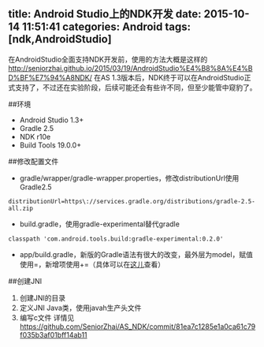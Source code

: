 title: Android Studio上的NDK开发
date: 2015-10-14 11:51:41
categories: Android
tags: [ndk,AndroidStudio]
---
在AndroidStudio全面支持NDK开发前，使用的方法大概是这样的<http://seniorzhai.github.io/2015/03/19/AndroidStudio%E4%B8%8A%E4%BD%BF%E7%94%A8NDK/>
在AS 1.3版本后，NDK终于可以在AndroidStudio正式支持了，不过还在实验阶段，后续可能还会有些许不同，但至少能管中窥豹了。
<!--more-->
##环境
- Android Studio 1.3+ 
- Gradle 2.5
- NDK r10e
- Build Tools 19.0.0+

##修改配置文件
- gradle/wrapper/gradle-wrapper.properties，修改distributionUrl使用Gradle2.5
```
distributionUrl=https\://services.gradle.org/distributions/gradle-2.5-all.zip
```
- build.gradle，使用gradle-experimental替代gradle
```
classpath 'com.android.tools.build:gradle-experimental:0.2.0'
```
- app/build.gradle，新版的Gradle语法有很大的改变，最外层为model，赋值使用=，新增项使用+=（具体可以在[这儿](https://github.com/SeniorZhai/AS_NDK/commit/5b4e3c8ee345360d0d0067234a87d0d35e2d096b)查看）

##创建JNI
1. 创建JNI的目录
2. 定义JNI Java类，使用javah生产头文件
3. 编写c文件
详情见<https://github.com/SeniorZhai/AS_NDK/commit/81ea7c1285e1a0ca61c79f035b3af01bff14ab11>
